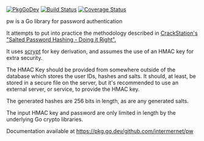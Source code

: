 [![PkgGoDev](https://pkg.go.dev/badge/github.com/intermernet/pw)](https://pkg.go.dev/github.com/intermernet/pw) [![Build Status](https://travis-ci.com/intermernet/pw.svg?branch=master)](https://travis-ci.com/intermernet/pw) [![Coverage Status](https://coveralls.io/repos/github/intermernet/pw/badge.svg?branch=master)](https://coveralls.io/github/intermernet/pw?branch=master)

pw is a Go library for password authentication

It attempts to put into practice the methodology described in [CrackStation's "Salted Password
Hashing - Doing it Right".][1]

It uses [scrypt][2] for key derivation, and assumes the use of an HMAC key for extra security.

The HMAC Key should be provided from somewhere outside of the database which stores the user IDs,
hashes and salts. It should, at least, be stored in a secure file on the server, but it's
recommended to use an external server, or service, to provide the HMAC key.

The generated hashes are 256 bits in length, as are any generated salts.

The input HMAC key and password are only limited in length by the underlying Go crypto libraries.

Documentation available at https://pkg.go.dev/github.com/intermernet/pw

[1]: http://crackstation.net/hashing-security.htm
[2]: http://www.tarsnap.com/scrypt.html
